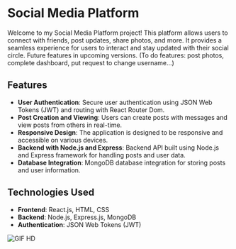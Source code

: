 # Social Media Platform

Welcome to my Social Media Platform project! This platform allows users to connect with friends, post updates, share photos, and more. It provides a seamless experience for users to interact and stay updated with their social circle.
Future features in upcoming versions.
(To do features: post photos, complete dashboard, put request to change username...)

## Features

- **User Authentication**: Secure user authentication using JSON Web Tokens (JWT) and routing with React Router Dom.
- **Post Creation and Viewing**: Users can create posts with messages and view posts from others in real-time.
- **Responsive Design**: The application is designed to be responsive and accessible on various devices.
- **Backend with Node.js and Express**: Backend API built using Node.js and Express framework for handling posts and user data.
- **Database Integration**: MongoDB database integration for storing posts and user information.

## Technologies Used

- **Frontend**: React.js, HTML, CSS
- **Backend**: Node.js, Express.js, MongoDB
- **Authentication**: JSON Web Tokens (JWT)

![GIF HD](https://github.com/drmcodes/login-register/assets/143167807/8f60c1de-821a-455c-851a-41f97f3f7253)

